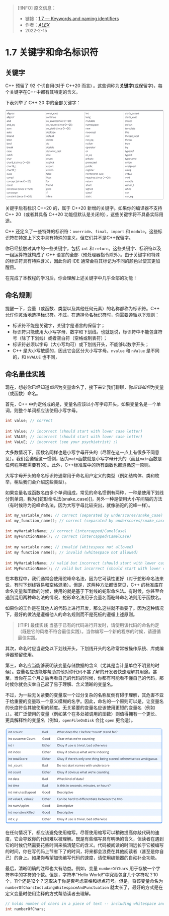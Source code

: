 > [!INFO] 原文信息：
> - 链接：[1.7 — Keywords and naming identifiers](https://www.learncpp.com/cpp-tutorial/keywords-and-naming-identifiers/)
> - 作者：[_ALEX_](https://www.learncpp.com/author/Alex/ "View all posts by Alex")  
> - 2022-2-15

# 1.7 关键字和命名标识符

## 关键字

C++ 预留了 92 个词自用(对于 C++20 而言) 。这些词称为**关键字**(或保留字)，每个关键字在C++中都有其特定的含义。 

下表列举了 C++ 20 中的全部关键字：

![keyword.png](./images/keyword.png)

关键字后有标识 C++20 的，属于 C++20 新增的关键字。如果你的编译器不支持 C++ 20（或者其具备 C++20 功能但默认是关闭的），这些关键字将不具备实际用途。

C++ 还定义了一些特殊的标识符：`override`、`final`、`import` 和 `module`。这些标识符在特定上下文中具有特殊的含义，但它们并不是C++保留字。

你已经接触过其中的一些关键字，包括 `int` 和 `return`。这些关键字、标识符以及一组运算符就构成了 C++ 语言的全部（预处理器指令除外）。由于关键字和特殊的标识符具有特殊含义，因此你的 IDE 通常会将其标记为不同的颜色以使其更加醒目。

在完成了本教程的学习后，你会理解上述关键字中几乎全部的功能！

## 命名规则

提醒一下，变量（或函数、类型以及其他任何元素）的名称都称为标识符。C++ 允许你灵活地选择标识符。不过，在选择命名标识符时，你需要遵循以下规则：

- 标识符不能是关键字，关键字是语言的保留字；
- 标识符只能使用大小写字母、数字和下划线。也就是说，标识符中不能包含符号（除了下划线）或者空白符（空格或制表符）；
- 标识符必须以字母（大小写均可）或下划线开头，不能够以数字开头；
- C++ 是大小写敏感的，因此它会区分大小写字母。`nvalue` 和 `nValue` 是不同的，和 `NVALUE` 也不同，

## 命名最佳实践

现在，想必你已经知道*如何*为变量命名了，接下来让我们聊聊，你*应该如何*为变量（或函数）命名。

首先，C++ 中约定俗成的是，变量名应该以小写字母开头。如果变量名是一个单词，则整个单词都应该使用小写字母。

```cpp
int value; // correct

int Value; // incorrect (should start with lower case letter)
int VALUE; // incorrect (should start with lower case letter)
int VaLuE; // incorrect (see your psychiatrist) ;)
```

大多数情况下，函数名同样也是小写字母开头的（尽管在这一点上有很多不同意见）。我们会遵循这一惯例，因为`main`函数就是小写字母开头的（而且`main`函数是任何程序都需要有的）。此外，C++标准库中的所有函数也都遵循这一原则。

大写字母开头的命名标识符通常用于命名用户定义的类型（例如结构体、类和枚举，稍后我们会介绍这些类型）。

如果变量名或函数名由多个单词组成，常见的命名惯例有两种，一种是使用下划线分割单词，称为[[蛇形命名法(snake_case)]]，另外一种是使用大小写间隔的方法（有时候称为驼峰命名法，因为大写字母比较突出，就像骆驼的驼峰一样）。

```cpp
int my_variable_name; // correct (separated by underscores/snake_case)
int my_function_name(); // correct (separated by underscores/snake_case)

int myVariableName; // correct (intercapped/CamelCase)
int myFunctionName(); // correct (intercapped/CamelCase)

int my variable name; // invalid (whitespace not allowed)
int my function name(); // invalid (whitespace not allowed)

int MyVariableName; // valid but incorrect (should start with lower case letter)
int MyFunctionName(); // valid but incorrect (should start with lower case letter)
```


在本教程中，我们通常会使用驼峰命名法，因为它可读性更好（对于蛇形命名法来说，有时下划线容易和空格混淆）。但是，这两种方法都很常见，C++ 的标准库在命名变量和函数的时候，使用的就是基于下划线的蛇形命名法。有时候，你甚至会遇到混用两种命名法的情况，蛇形命名法用于变量名而驼峰命名法则用于函数名。

如果你的工作是在其他人的代码上进行开发，那么这些就不重要了。因为这种情况下，最好的做法是遵循他人的命名规则而不是死板的遵循上述原则。

> [!TIP] 最佳实践
> 当基于已有的代码进行开发时，请使用该代码的命名约定（既是它的风格不符合最佳实践）。当你编写一个新的程序的时候，请遵循最佳实践。

其次，命名时应当避免以下划线开头，下划线开头的名称常常被操作系统、库或编译器预留使用。

第三，命名应当能够表明该变量存储数据的含义（尤其是当计量单位不明显的时候）。变量名应该能够帮助其他对你代码不甚了解的开发者快速理解其用途。甚至，当你在三个月之后再看自己的代码的时候，你都有可能看不懂自己的代码，那时候你就会庆幸自己起了易于理解、含义清晰的变量名。

不过，为一些无关紧要的变量取一个过分复杂的名称反倒有碍于理解，其危害不亚于给重要的变量取一个意义模糊的名字。因此，命名的一个原则可以是，让变量名的长度符合其被使用的频度。无关紧要的变量名应该使用更短的变量名（例如 `i`）。被广泛使用的变量（例如某个在多处被调用的函数）则值得拥有一个更长、更具解释性的变量名（例如，`openFileOnDisk` 会比 `open` 更合适）。


![naming.png](images/naming.png)

在任何情况下，都应该避免使用缩写。尽管使用缩写可以稍微提高你敲代码的速度，它会导致你的代码难以被理解。既是有些缩写具有明确的含义，但读者在遇到它的时候仍然需要花些时间来搞清楚它的含义。代码被阅读的时间远长于它被编写的时间，你在写代码上节省下了的时间，将来都会浪费在其他阅读者（甚至是你自己）的身上。如果你希望加快编写代码的速度，请使用编辑器的自动补全功能。

最后，清晰明确的注释也大有助益。例如，变量 `numberOfChars` 用于存放一个字符串中的字符的个数。但是，字符串“Hello World!”中究竟包含几个字符呢？10个，11个还是12个？这取决于你是否考虑空格和标点符号。但是，将该变量命名为`numberOfCharsIncludingWhitespaceAndPunctuation` 就太长了，最好的方式是在定义变量时使用注释的方式帮助读者去理解。

```cpp
// holds number of chars in a piece of text -- including whitespace and punctuation!
int numberOfChars;
```

